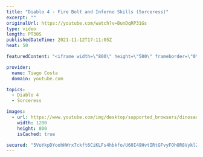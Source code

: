 ```yaml
---
title: "Diablo 4 - Fire Bolt and Inferno Skills (Sorceress)"
excerpt: ""
originalUrl: https://youtube.com/watch?v=BunDqRP31Gs
type: video
length: PT30S
publishedDateTime: 2021-11-12T17:11:05Z
heat: 50

featuredContent: "<iframe width=\"800\" height=\"500\" frameborder=\"0\" src=\"https://www.youtube.com/embed/BunDqRP31Gs\" allow=\"accelerometer; autoplay; encrypted-media; gyroscope; picture-in-picture\" allowfullscreen></iframe>"

provider:
  name: Tiago Costa
  domain: youtube.com

topics:
  - Diablo 4
  - Sorceress

images:
  - url: https://www.youtube.com/img/desktop/supported_browsers/dinosaur.png
    width: 1200
    height: 800
    isCached: true

secured: "5VuYkpDYoohHWrx7ckft6CiKLFs4hbkfo/U60I49HvtIRtGFvyFOhOR8VyklZYyFL81YyouLhSqaZUiJUaCCqByCShhW0ODfB1jlZUFVekSlNVmCtBxm2ZphXFpRqwiLEoINfbIYo3lt+e0fg4Sa7GRxKmdG5gD2qFny/06jE3AVN4BMH4h6g/jJOE66vjeXhYHKS76TGh6qQXPhCISdEDG4ozaXqDRS1MIenMlrNVWJVRqHBksjisi/bGCatNksYyNYgPYHL72nfdZ5Ztu4kj22axn+5Rqqtm0J0m5EzvYJre3sn36amPyziWEXYTuUcWoRgWZ+fVycf/uKaBNa47rwKr0WlFle2ykZa15PmZHsdg278oOVPlsRxF0R5WxVW5SOxu3ZJKqV7Cjn0gzzPeGNbeqKZJRwssUp/YXVppg=;rbp9REVt+qnPL/wo3ehhEw=="
---
```


